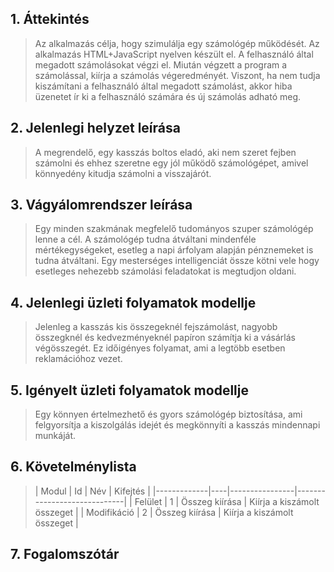## 1. Áttekintés
>  Az alkalmazás célja, hogy szimulálja egy számológép működését. Az alkalmazás HTML+JavaScript nyelven készült el. A felhasználó által megadott számolásokat végzi el. Miután végzett a program a számolással, kiírja a számolás végeredményét. Viszont, ha nem tudja kiszámítani a felhasználó által megadott számolást, akkor hiba üzenetet ír ki a felhasználó számára és új számolás adható meg. 

## 2. Jelenlegi helyzet leírása
>   A megrendelő, egy kasszás boltos eladó, aki nem szeret fejben számolni és ehhez szeretne egy jól működő számológépet, amivel könnyedény kitudja számolni a visszajárót. 
## 3. Vágyálomrendszer leírása
>   Egy minden szakmának megfelelő tudományos szuper számológép lenne a cél. A számológép tudna átváltani mindenféle mértékegységeket, esetleg a napi árfolyam alapján pénznemeket is tudna átváltani. Egy mesterséges intelligenciát össze kötni vele hogy esetleges nehezebb számolási feladatokat is megtudjon oldani.
## 4. Jelenlegi üzleti folyamatok modellje
>   Jelenleg a kasszás kis összegeknél fejszámolást, nagyobb összegknél és kedvezményeknél papíron számítja ki a vásárlás végösszegét. Ez időigényes folyamat, ami a legtöbb esetben reklamációhoz vezet. 

## 5. Igényelt üzleti folyamatok modellje
>   Egy könnyen értelmezhető és gyors számológép biztosítása, ami felgyorsítja a kiszolgálás idejét és megkönnyíti a kasszás mindennapi munkáját. 

## 6. Követelménylista
>   | Modul       | Id | Név            | Kifejtés                    |
    |-------------|----|----------------|-----------------------------|
    | Felület     | 1  | Összeg kiírása | Kiírja a kiszámolt összeget |
    | Modifikáció | 2  | Összeg kiírása | Kiírja a kiszámolt összeget |



## 7. Fogalomszótár
